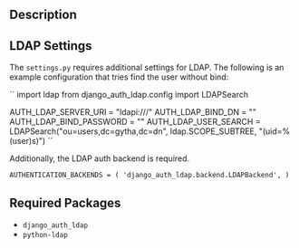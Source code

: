 ## Description

## LDAP Settings
The ``settings.py`` requires additional settings for LDAP. The following is an example configuration that tries find the user without bind:

``
import ldap
from django_auth_ldap.config import LDAPSearch

AUTH_LDAP_SERVER_URI = "ldapi:///"
AUTH_LDAP_BIND_DN = ""
AUTH_LDAP_BIND_PASSWORD = ""
AUTH_LDAP_USER_SEARCH = LDAPSearch("ou=users,dc=gytha,dc=dn", ldap.SCOPE_SUBTREE, "(uid=%(user)s)")
``

Additionally, the LDAP auth backend is required.

``
AUTHENTICATION_BACKENDS = (
    'django_auth_ldap.backend.LDAPBackend',
)
``

## Required Packages

* ``django_auth_ldap``
* ``python-ldap``
